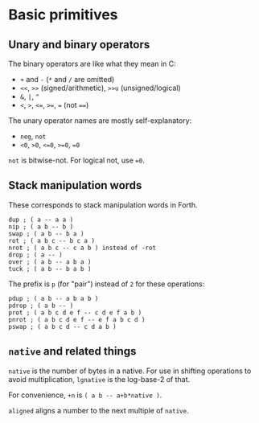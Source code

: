# Basic primitives

## Unary and binary operators

The binary operators are like what they mean in C:

- `+` and `-` (`*` and `/` are omitted)
- `<<`, `>>` (signed/arithmetic), `>>u` (unsigned/logical)
- `&`, `|`, `^`
- `<`, `>`, `<=`, `>=`, `=` (not `==`)

The unary operator names are mostly self-explanatory:

- `neg`, `not`
- `<0`, `>0`, `<=0`, `>=0`, `=0`

`not` is bitwise-not. For logical not, use `=0`.

## Stack manipulation words

These corresponds to stack manipulation words in Forth.

```
dup ; ( a -- a a )
nip ; ( a b -- b )
swap ; ( a b -- b a )
rot ; ( a b c -- b c a )
nrot ; ( a b c -- c a b ) instead of -rot
drop ; ( a -- )
over ; ( a b -- a b a )
tuck ; ( a b -- b a b )
```

The prefix is `p` (for "pair") instead of `2` for these operations:

```
pdup ; ( a b -- a b a b )
pdrop ; ( a b -- )
prot ; ( a b c d e f -- c d e f a b )
pnrot ; ( a b c d e f -- e f a b c d )
pswap ; ( a b c d -- c d a b )
```

## `native` and related things

`native` is the number of bytes in a native. For use in shifting operations to
avoid multiplication, `lgnative` is the log-base-2 of that.

For convenience, `+n` is `( a b -- a+b*native )`.

`aligned` aligns a number to the next multiple of `native`.
